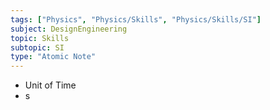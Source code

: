 ```yaml
---
tags: ["Physics", "Physics/Skills", "Physics/Skills/SI"]
subject: DesignEngineering
topic: Skills
subtopic: SI
type: "Atomic Note"
---
```


- Unit of Time
- s